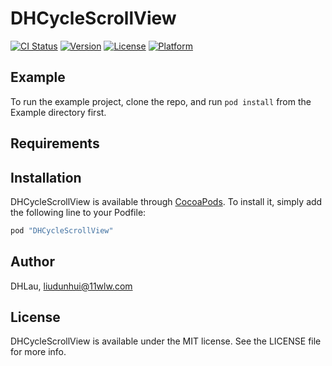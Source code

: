 # DHCycleScrollView

[![CI Status](http://img.shields.io/travis/DHLau/DHCycleScrollView.svg?style=flat)](https://travis-ci.org/DHLau/DHCycleScrollView)
[![Version](https://img.shields.io/cocoapods/v/DHCycleScrollView.svg?style=flat)](http://cocoapods.org/pods/DHCycleScrollView)
[![License](https://img.shields.io/cocoapods/l/DHCycleScrollView.svg?style=flat)](http://cocoapods.org/pods/DHCycleScrollView)
[![Platform](https://img.shields.io/cocoapods/p/DHCycleScrollView.svg?style=flat)](http://cocoapods.org/pods/DHCycleScrollView)

## Example

To run the example project, clone the repo, and run `pod install` from the Example directory first.

## Requirements

## Installation

DHCycleScrollView is available through [CocoaPods](http://cocoapods.org). To install
it, simply add the following line to your Podfile:

```ruby
pod "DHCycleScrollView"
```

## Author

DHLau, liudunhui@11wlw.com

## License

DHCycleScrollView is available under the MIT license. See the LICENSE file for more info.

